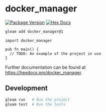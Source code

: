 # docker_manager

[![Package Version](https://img.shields.io/hexpm/v/docker_manager)](https://hex.pm/packages/docker_manager)
[![Hex Docs](https://img.shields.io/badge/hex-docs-ffaff3)](https://hexdocs.pm/docker_manager/)

```sh
gleam add docker_manager@1
```
```gleam
import docker_manager

pub fn main() {
  // TODO: An example of the project in use
}
```

Further documentation can be found at <https://hexdocs.pm/docker_manager>.

## Development

```sh
gleam run   # Run the project
gleam test  # Run the tests
```
